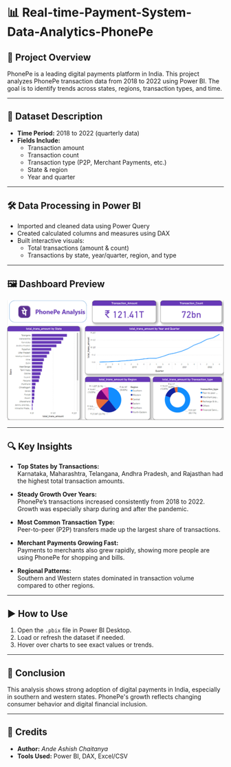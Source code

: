 
# 📊 Real-time-Payment-System-Data-Analytics-PhonePe

## 📌 Project Overview

PhonePe is a leading digital payments platform in India. This project analyzes PhonePe transaction data from 2018 to 2022 using Power BI. The goal is to identify trends across states, regions, transaction types, and time.

---

## 📁 Dataset Description

- **Time Period:** 2018 to 2022 (quarterly data)
- **Fields Include:**
  - Transaction amount
  - Transaction count
  - Transaction type (P2P, Merchant Payments, etc.)
  - State & region
  - Year and quarter

---

## 🛠️ Data Processing in Power BI

- Imported and cleaned data using Power Query
- Created calculated columns and measures using DAX
- Built interactive visuals:
  - Total transactions (amount & count)
  - Transactions by state, year/quarter, region, and type

---

## 🖼️ Dashboard Preview

![PhonePe Dashboard](Dashboard.png)

---

## 🔍 Key Insights

- **Top States by Transactions:**  
  Karnataka, Maharashtra, Telangana, Andhra Pradesh, and Rajasthan had the highest total transaction amounts.

- **Steady Growth Over Years:**  
  PhonePe’s transactions increased consistently from 2018 to 2022. Growth was especially sharp during and after the pandemic.

- **Most Common Transaction Type:**  
  Peer-to-peer (P2P) transfers made up the largest share of transactions.

- **Merchant Payments Growing Fast:**  
  Payments to merchants also grew rapidly, showing more people are using PhonePe for shopping and bills.

- **Regional Patterns:**  
  Southern and Western states dominated in transaction volume compared to other regions.

---

## ▶️ How to Use

1. Open the `.pbix` file in Power BI Desktop.
2. Load or refresh the dataset if needed.
3. Hover over charts to see exact values or trends.

---

## 📌 Conclusion

This analysis shows strong adoption of digital payments in India, especially in southern and western states. PhonePe's growth reflects changing consumer behavior and digital financial inclusion.

---

## 🙌 Credits

- **Author:** *Ande Ashish Chaitanya*
- **Tools Used:** Power BI, DAX, Excel/CSV

